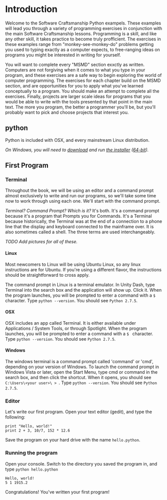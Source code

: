 # Introduction

Welcome to the Software Craftsmanship Python exampels. These examples will
lead you through a variety of programming exercises in conjunction with the main
Software Craftsmanship lessons. Programming is a skill, and like any other skill,
it takes practice to become truly profficient. The exercises in these examples range
from "monkey-see-monkey-do" problems getting you used to typing exactly as a
computer expects, to free-ranging ideas on programs you might be interested in
writing for yourself. 

You will want to complete every "MSMD" section exxctly as written. Computers
are not forgiving when it comes to what you type in your program, and these
exercises are a safe way to begin exploring the world of computer programming.
The exercises for each chapter build on the MSMD section, and are opportunities
for you to apply what you've learned conceptually to a program. You should make
an attempt to complete all the exercises. Finally, projects are larger scale
ideas for programs that you would be able to write with the tools presented by
that point in the main text. The more you program, the better a programmer
you'll be, but you'll probably want to pick and choose projects that interest
you.

## python

Python is included with OSX, and every mainstream Linux distribution. 

_On Windows, you will need to [download](http://www.python.org/download/) and run
[the installer](http://www.python.org/ftp/python/2.7.5/python-2.7.5.msi)
([64-bit](http://www.python.org/ftp/python/2.7.5/python-2.7.5.amd64.msi))._


## First Program

### Terminal

Throughout the book, we will be using an editor and a command prompt almost exclusively
to write and run our programs, so we'll take some time now to work through using
each one. We'll start with the command prompt.

*Terminal? Command Prompt? Which is it?* It's both. It's a command prompt because
it's a program that Prompts you for Commands. It's a Terminal because historically,
the Terminal was at the end of a connection to a phone line that the display and
keyboard connected to the mainframe over. It is also sometimes called a shell. The
three terms are used interchangeably.

*TODO Add pictures for all of these.*

#### Linux

Most newcomers to Linux will be using Ubuntu Linux, so any linux instructions are for
Ubuntu. If you're using a different flavor, the instructions should be straightforward
to cross apply.

The command prompt in Linux is a terminal emulator. In Unity Dash, type Terminal into
the search box and the application will show up. Click it. When the program launches,
you will be prompted to enter a command with a `$ ` character. Type `python --version`.
You should see `Python 2.7.5`.

#### OSX

OSX includes an app called Terminal. It is either available under Applications / System
Tools, or through Spotlight.  When the program launches, you will be prompted to enter
a command with a `$ ` character. Type `python --version`. You should see `Python 2.7.5`.

#### Windows

The windows terminal is a command prompt called 'command' or 'cmd', depending on your
version of Windows. To launch the command prompt in Windows Vista or later, open the
Start Menu, type cmd or command in the search box, and then click the shortcut. When it
opens, you should see `C:\Users\<your user>\ > `. Type `python --version`. You should see
`Python 2.7.5`.

### Editor


Let's write our first program. Open your text editor (gedit), and type the following:

```
print "Hello, world!"
print 2 + 3, 10/7, 152 * 12.6
```

Save the program on your hard drive with the name `hello.python`.

### Running the program
Open your console. Switch to the directory you saved the program in, and type `python hello.python`

```
Hello, world!
5 1 1915.2
```

Congratulations! You've written your first program!
